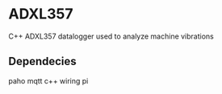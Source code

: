 # ADXL357
C++ ADXL357 datalogger used to analyze machine vibrations

## Dependecies
paho mqtt c++
wiring pi